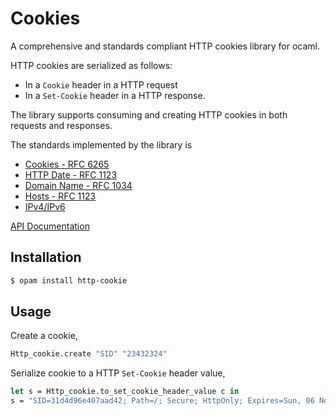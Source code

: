 # Cookies

A comprehensive and standards compliant HTTP cookies library for ocaml.

HTTP cookies are serialized as follows:

- In a `Cookie` header in a HTTP request
- In a `Set-Cookie` header in a HTTP response.

The library supports consuming and creating HTTP cookies in both requests
and responses.

The standards implemented by the library is 
- [Cookies - RFC 6265](https://tools.ietf.org/html/rfc6265)
- [HTTP Date - RFC 1123](https://datatracker.ietf.org/doc/html/rfc1123) 
- [Domain Name - RFC 1034](https://datatracker.ietf.org/doc/html/rfc1034#section-3.5)
- [Hosts - RFC 1123](https://datatracker.ietf.org/doc/html/rfc1123#section-2.1)
- [IPv4/IPv6](https://datatracker.ietf.org/doc/html/draft-main-ipaddr-text-rep-02#section-3})

[API Documentation](https://lemaetech.co.uk/http-cookie/http-cookie/Http_cookie/index.html)

## Installation

```sh
$ opam install http-cookie
```

## Usage

Create a cookie,

```ocaml
Http_cookie.create "SID" "23432324"
```

Serialize cookie to a HTTP `Set-Cookie` header value,

```ocaml
let s = Http_cookie.to_set_cookie_header_value c in
s = "SID=31d4d96e407aad42; Path=/; Secure; HttpOnly; Expires=Sun, 06 Nov 1994 08:49:37 GMT"
```
